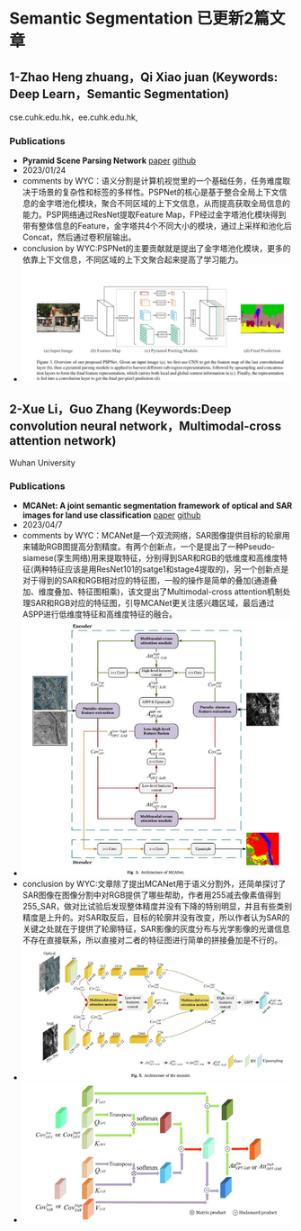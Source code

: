 # Semantic Segmentation 已更新2篇文章

## 1-Zhao Heng zhuang，Qi Xiao juan (Keywords: Deep Learn，Semantic Segmentation)

cse.cuhk.edu.hk，ee.cuhk.edu.hk,

### Publications

   - **Pyramid Scene Parsing Network**   [paper](https://arxiv.org/abs/1612.01105)  [github](https://github.com/hszhao/semseg)
   - 2023/01/24
   - comments by WYC：语义分割是计算机视觉里的一个基础任务，任务难度取决于场景的复杂性和标签的多样性。PSPNet的核心是基于整合全局上下文信息的金字塔池化模块，聚合不同区域的上下文信息，从而提高获取全局信息的能力。PSP网络通过ResNet提取Feature Map，FP经过金字塔池化模块得到带有整体信息的Feature，金字塔共4个不同大小的模块，通过上采样和池化后Concat，然后通过卷积层输出。
   - conclusion by WYC:PSPNet的主要贡献就是提出了金字塔池化模块，更多的依靠上下文信息，不同区域的上下文聚合起来提高了学习能力。
   - ![](./images/pspnet1.jpg)

## 2-Xue Li，Guo Zhang (Keywords:Deep convolution neural network，Multimodal-cross attention network)

Wuhan University

### Publications

   - **MCANet: A joint semantic segmentation framework of optical and SAR images for land use classification**   [paper](https://www.sciencedirect.com/science/article/pii/S0303243421003457)  [github](https://github.com/yisun98/SOLC)
   - 2023/04/7
   - comments by WYC：MCANet是一个双流网络，SAR图像提供目标的轮廓用来辅助RGB图提高分割精度。有两个创新点，一个是提出了一种Pseudo-siamese(孪生网络)用来提取特征，分别得到SAR和RGB的低维度和高维度特征(两种特征应该是用ResNet101的satge1和stage4提取的)，另一个创新点是对于得到的SAR和RGB相对应的特征图，一般的操作是简单的叠加(通道叠加、维度叠加、特征图相乘)，该文提出了Multimodal-cross attention机制处理SAR和RGB对应的特征图，引导MCANet更关注感兴趣区域，最后通过ASPP进行低维度特征和高维度特征的融合。
   - ![](./images/MCANet_model.jpg)
   - conclusion by WYC:文章除了提出MCANet用于语义分割外，还简单探讨了SAR图像在图像分割中对RGB提供了哪些帮助，作者用255减去像素值得到255_SAR，做对比试验后发现整体精度并没有下降的特别明显，并且有些类别精度是上升的。对SAR取反后，目标的轮廓并没有改变，所以作者认为SAR的关键之处就在于提供了轮廓特征，SAR影像的灰度分布与光学影像的光谱信息不存在直接联系，所以直接对二者的特征图进行简单的拼接叠加是不行的。
   - ![](./images/MCANet_encoder.jpg)
   - ![](./images/MCANet_attention.jpg)

